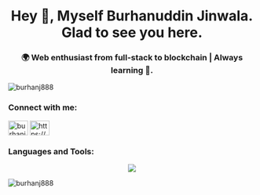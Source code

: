 <h1 align="center">Hey 👋, Myself Burhanuddin Jinwala. Glad to see you here.</h1>
<h3 align="center">🌍 Web enthusiast from full-stack to blockchain | Always learning 🚀.</h3>

<p align="left"> <img src="https://komarev.com/ghpvc/?username=burhanj888&label=Profile%20views&color=0e75b6&style=flat" alt="burhanj888" /> </p>

<h3 align="left">Connect with me:</h3>
<p align="left">
<a href="https://twitter.com/burhanj888" target="blank"><img align="center" src="https://raw.githubusercontent.com/rahuldkjain/github-profile-readme-generator/master/src/images/icons/Social/twitter.svg" alt="burhanj888" height="30" width="40" /></a>
<a href="https://linkedin.com/in/https://www.linkedin.com/in/burhanuddin-jinwala/" target="blank"><img align="center" src="https://raw.githubusercontent.com/rahuldkjain/github-profile-readme-generator/master/src/images/icons/Social/linked-in-alt.svg" alt="https://www.linkedin.com/in/burhanuddin-jinwala/" height="30" width="40" /></a>
</p>

<h3 align="left">Languages and Tools:</h3>
<p align="center">
    <img src="https://skillicons.dev/icons?i=git,js,html,css,scss,pythom,django,react,nodejs,vue,angular,flask,go,aws,java,c,babel,bitbucket,bootstrap,cpp,discord,docker,electron,express,figma,firebase,github,gmail,gitlab,graphql,heroku,ipfs,jenkins,jquery,kubernete,linkedin,linux,mongodb,mysql,netlify,nextjs,nestjs,nginx,nginx,npm,php,postgres,postgres,powershell,py,pytorch,r,redux,regex,remix,replit,rust,sass,spring,sqlite,stackoverflow,solidity,swift,tailwind,tensorflow,ts,ubuntu,vercel,vim,vscode,windows,yarn,wordpress" />
</p>

<p><img align="center" src="https://github-readme-stats.vercel.app/api/top-langs/?username=burhanj888&layout=compact" alt="burhanj888" /></p>


<!--
**burhanj888/burhanj888** is a ✨ _special_ ✨ repository because its `README.md` (this file) appears on your GitHub profile.

Here are some ideas to get you started:

- 🔭 I’m currently working on ...
- 🌱 I’m currently learning ...
- 👯 I’m looking to collaborate on ...
- 🤔 I’m looking for help with ...
- 💬 Ask me about ...
- 📫 How to reach me: ...
- 😄 Pronouns: ...
- ⚡ Fun fact: ...
-->
